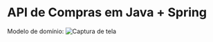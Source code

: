 # API de Compras em Java + Spring


Modelo de domínio:
![Captura de tela](https://github.com/viniciusfinger/temp-api-spring/blob/master/imagens/modelo_dominio.PNG "Modelo de domínio da API")
